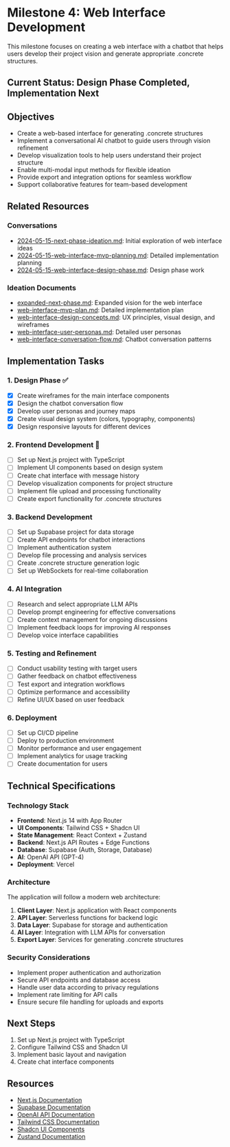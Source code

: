 # Milestone 4: Web Interface Development

This milestone focuses on creating a web interface with a chatbot that helps users develop their project vision and generate appropriate .concrete structures.

## Current Status: Design Phase Completed, Implementation Next

## Objectives

- Create a web-based interface for generating .concrete structures
- Implement a conversational AI chatbot to guide users through vision refinement
- Develop visualization tools to help users understand their project structure
- Enable multi-modal input methods for flexible ideation
- Provide export and integration options for seamless workflow
- Support collaborative features for team-based development

## Related Resources

### Conversations
- [2024-05-15-next-phase-ideation.md](../conversations/2024-05-15-next-phase-ideation.md): Initial exploration of web interface ideas
- [2024-05-15-web-interface-mvp-planning.md](../conversations/2024-05-15-web-interface-mvp-planning.md): Detailed implementation planning
- [2024-05-15-web-interface-design-phase.md](../conversations/2024-05-15-web-interface-design-phase.md): Design phase work

### Ideation Documents
- [expanded-next-phase.md](../ideation/expanded-next-phase.md): Expanded vision for the web interface
- [web-interface-mvp-plan.md](../ideation/web-interface-mvp-plan.md): Detailed implementation plan
- [web-interface-design-concepts.md](../ideation/web-interface-design-concepts.md): UX principles, visual design, and wireframes
- [web-interface-user-personas.md](../ideation/web-interface-user-personas.md): Detailed user personas
- [web-interface-conversation-flow.md](../ideation/web-interface-conversation-flow.md): Chatbot conversation patterns

## Implementation Tasks

### 1. Design Phase ✅

- [x] Create wireframes for the main interface components
- [x] Design the chatbot conversation flow
- [x] Develop user personas and journey maps
- [x] Create visual design system (colors, typography, components)
- [x] Design responsive layouts for different devices

### 2. Frontend Development 🔄

- [ ] Set up Next.js project with TypeScript
- [ ] Implement UI components based on design system
- [ ] Create chat interface with message history
- [ ] Develop visualization components for project structure
- [ ] Implement file upload and processing functionality
- [ ] Create export functionality for .concrete structures

### 3. Backend Development

- [ ] Set up Supabase project for data storage
- [ ] Create API endpoints for chatbot interactions
- [ ] Implement authentication system
- [ ] Develop file processing and analysis services
- [ ] Create .concrete structure generation logic
- [ ] Set up WebSockets for real-time collaboration

### 4. AI Integration

- [ ] Research and select appropriate LLM APIs
- [ ] Develop prompt engineering for effective conversations
- [ ] Create context management for ongoing discussions
- [ ] Implement feedback loops for improving AI responses
- [ ] Develop voice interface capabilities

### 5. Testing and Refinement

- [ ] Conduct usability testing with target users
- [ ] Gather feedback on chatbot effectiveness
- [ ] Test export and integration workflows
- [ ] Optimize performance and accessibility
- [ ] Refine UI/UX based on user feedback

### 6. Deployment

- [ ] Set up CI/CD pipeline
- [ ] Deploy to production environment
- [ ] Monitor performance and user engagement
- [ ] Implement analytics for usage tracking
- [ ] Create documentation for users

## Technical Specifications

### Technology Stack

- **Frontend**: Next.js 14 with App Router
- **UI Components**: Tailwind CSS + Shadcn UI
- **State Management**: React Context + Zustand
- **Backend**: Next.js API Routes + Edge Functions
- **Database**: Supabase (Auth, Storage, Database)
- **AI**: OpenAI API (GPT-4)
- **Deployment**: Vercel

### Architecture

The application will follow a modern web architecture:

1. **Client Layer**: Next.js application with React components
2. **API Layer**: Serverless functions for backend logic
3. **Data Layer**: Supabase for storage and authentication
4. **AI Layer**: Integration with LLM APIs for conversation
5. **Export Layer**: Services for generating .concrete structures

### Security Considerations

- Implement proper authentication and authorization
- Secure API endpoints and database access
- Handle user data according to privacy regulations
- Implement rate limiting for API calls
- Ensure secure file handling for uploads and exports

## Next Steps

1. Set up Next.js project with TypeScript
2. Configure Tailwind CSS and Shadcn UI
3. Implement basic layout and navigation
4. Create chat interface components

## Resources

- [Next.js Documentation](https://nextjs.org/docs)
- [Supabase Documentation](https://supabase.io/docs)
- [OpenAI API Documentation](https://platform.openai.com/docs)
- [Tailwind CSS Documentation](https://tailwindcss.com/docs)
- [Shadcn UI Components](https://ui.shadcn.com/)
- [Zustand Documentation](https://github.com/pmndrs/zustand) 